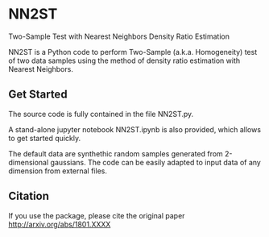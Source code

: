 # NN2ST
Two-Sample Test with Nearest Neighbors Density Ratio Estimation

NN2ST is a Python code to perform Two-Sample (a.k.a. Homogeneity) test of two data samples
using the method of density ratio estimation with Nearest Neighbors.

## Get Started

The source code is fully contained in the file NN2ST.py.

A stand-alone jupyter notebook NN2ST.ipynb is also provided, which allows
to get started quickly.

The default data are synthethic random samples generated from 2-dimensional gaussians.
The code can be easily adapted to input data of any dimension from external files.


## Citation

If you use the package, please cite the original paper http://arxiv.org/abs/1801.XXXX
